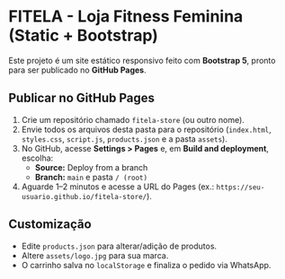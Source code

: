 # FITELA - Loja Fitness Feminina (Static + Bootstrap)

Este projeto é um site estático responsivo feito com **Bootstrap 5**, pronto para ser publicado no **GitHub Pages**.

## Publicar no GitHub Pages
1. Crie um repositório chamado `fitela-store` (ou outro nome).
2. Envie todos os arquivos desta pasta para o repositório (`index.html`, `styles.css`, `script.js`, `products.json` e a pasta `assets`).
3. No GitHub, acesse **Settings > Pages** e, em **Build and deployment**, escolha:
   - **Source:** Deploy from a branch
   - **Branch:** `main` e pasta `/ (root)`
4. Aguarde 1–2 minutos e acesse a URL do Pages (ex.: `https://seu-usuario.github.io/fitela-store/`).

## Customização
- Edite `products.json` para alterar/adição de produtos.
- Altere `assets/logo.jpg` para sua marca.
- O carrinho salva no `localStorage` e finaliza o pedido via WhatsApp.
